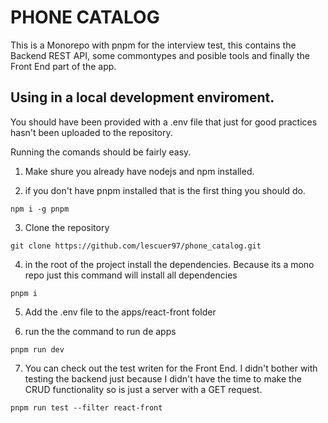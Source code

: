 # PHONE CATALOG

This is a Monorepo with pnpm for the interview test, this contains the Backend REST API, some commontypes and posible tools and finally the Front End part of the app.

## Using in a local development enviroment.

You should have been provided with a .env file that just for good practices hasn't been uploaded to the repository.

Running the comands should be fairly easy.

1. Make shure you already have nodejs and npm installed.

2. if you don't have pnpm installed that is the first thing you should do.

```
npm i -g pnpm
```

3. Clone the repository

```
git clone https://github.com/lescuer97/phone_catalog.git
```

4. in the root of the project install the dependencies.
   Because its a mono repo just this command will install all dependencies

```
pnpm i
```

5. Add the .env file to the apps/react-front folder

6. run the the command to run de apps

```
pnpm run dev
```

7. You can check out the test writen for the Front End. I didn't bother with testing the backend just because I didn't have the time to make
   the CRUD functionality so is just a server with a GET request.

```
pnpm run test --filter react-front
```

